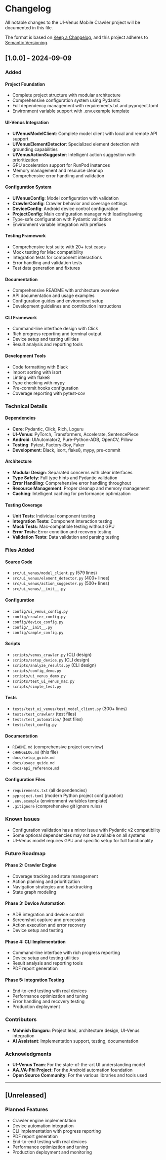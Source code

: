 # Changelog

All notable changes to the UI-Venus Mobile Crawler project will be documented in this file.

The format is based on [Keep a Changelog](https://keepachangelog.com/en/1.0.0/),
and this project adheres to [Semantic Versioning](https://semver.org/spec/v2.0.0.html).

## [1.0.0] - 2024-09-09

### Added

#### Project Foundation
- Complete project structure with modular architecture
- Comprehensive configuration system using Pydantic
- Full dependency management with requirements.txt and pyproject.toml
- Environment variable support with .env.example template

#### UI-Venus Integration
- **UIVenusModelClient**: Complete model client with local and remote API support
- **UIVenusElementDetector**: Specialized element detection with grounding capabilities
- **UIVenusActionSuggester**: Intelligent action suggestion with prioritization
- GPU acceleration support for RunPod instances
- Memory management and resource cleanup
- Comprehensive error handling and validation

#### Configuration System
- **UIVenusConfig**: Model configuration with validation
- **CrawlerConfig**: Crawler behavior and coverage settings
- **DeviceConfig**: Android device control configuration
- **ProjectConfig**: Main configuration manager with loading/saving
- Type-safe configuration with Pydantic validation
- Environment variable integration with prefixes

#### Testing Framework
- Comprehensive test suite with 20+ test cases
- Mock testing for Mac compatibility
- Integration tests for component interactions
- Error handling and validation tests
- Test data generation and fixtures

#### Documentation
- Comprehensive README with architecture overview
- API documentation and usage examples
- Configuration guides and environment setup
- Development guidelines and contribution instructions

#### CLI Framework
- Command-line interface design with Click
- Rich progress reporting and terminal output
- Device setup and testing utilities
- Result analysis and reporting tools

#### Development Tools
- Code formatting with Black
- Import sorting with isort
- Linting with flake8
- Type checking with mypy
- Pre-commit hooks configuration
- Coverage reporting with pytest-cov

### Technical Details

#### Dependencies
- **Core**: Pydantic, Click, Rich, Loguru
- **UI-Venus**: PyTorch, Transformers, Accelerate, SentencePiece
- **Android**: UIAutomator2, Pure-Python-ADB, OpenCV, Pillow
- **Testing**: Pytest, Factory-Boy, Faker
- **Development**: Black, isort, flake8, mypy, pre-commit

#### Architecture
- **Modular Design**: Separated concerns with clear interfaces
- **Type Safety**: Full type hints and Pydantic validation
- **Error Handling**: Comprehensive error handling throughout
- **Resource Management**: Proper cleanup and memory management
- **Caching**: Intelligent caching for performance optimization

#### Testing Coverage
- **Unit Tests**: Individual component testing
- **Integration Tests**: Component interaction testing
- **Mock Tests**: Mac-compatible testing without GPU
- **Error Tests**: Error condition and recovery testing
- **Validation Tests**: Data validation and parsing testing

### Files Added

#### Source Code
- `src/ui_venus/model_client.py` (579 lines)
- `src/ui_venus/element_detector.py` (400+ lines)
- `src/ui_venus/action_suggester.py` (500+ lines)
- `src/ui_venus/__init__.py`

#### Configuration
- `config/ui_venus_config.py`
- `config/crawler_config.py`
- `config/device_config.py`
- `config/__init__.py`
- `config/sample_config.py`

#### Scripts
- `scripts/venus_crawler.py` (CLI design)
- `scripts/setup_device.py` (CLI design)
- `scripts/analyze_results.py` (CLI design)
- `scripts/config_demo.py`
- `scripts/ui_venus_demo.py`
- `scripts/test_ui_venus_mac.py`
- `scripts/simple_test.py`

#### Tests
- `tests/test_ui_venus/test_model_client.py` (300+ lines)
- `tests/test_crawler/` (test files)
- `tests/test_automation/` (test files)
- `tests/test_config.py`

#### Documentation
- `README.md` (comprehensive project overview)
- `CHANGELOG.md` (this file)
- `docs/setup_guide.md`
- `docs/usage_guide.md`
- `docs/api_reference.md`

#### Configuration Files
- `requirements.txt` (all dependencies)
- `pyproject.toml` (modern Python project configuration)
- `.env.example` (environment variables template)
- `.gitignore` (comprehensive git ignore rules)

### Known Issues

- Configuration validation has a minor issue with Pydantic v2 compatibility
- Some optional dependencies may not be available on all systems
- UI-Venus model requires GPU and specific setup for full functionality

### Future Roadmap

#### Phase 2: Crawler Engine
- Coverage tracking and state management
- Action planning and prioritization
- Navigation strategies and backtracking
- State graph modeling

#### Phase 3: Device Automation
- ADB integration and device control
- Screenshot capture and processing
- Action execution and error recovery
- Device setup and testing

#### Phase 4: CLI Implementation
- Command-line interface with rich progress reporting
- Device setup and testing utilities
- Result analysis and reporting tools
- PDF report generation

#### Phase 5: Integration Testing
- End-to-end testing with real devices
- Performance optimization and tuning
- Error handling and recovery testing
- Production deployment

### Contributors

- **Mohnish Bangaru**: Project lead, architecture design, UI-Venus integration
- **AI Assistant**: Implementation support, testing, documentation

### Acknowledgments

- **UI-Venus Team**: For the state-of-the-art UI understanding model
- **AA_VA-Phi Project**: For the Android automation foundation
- **Open Source Community**: For the various libraries and tools used

---

## [Unreleased]

### Planned Features
- Crawler engine implementation
- Device automation integration
- CLI implementation with progress reporting
- PDF report generation
- End-to-end testing with real devices
- Performance optimization and tuning
- Production deployment and monitoring
